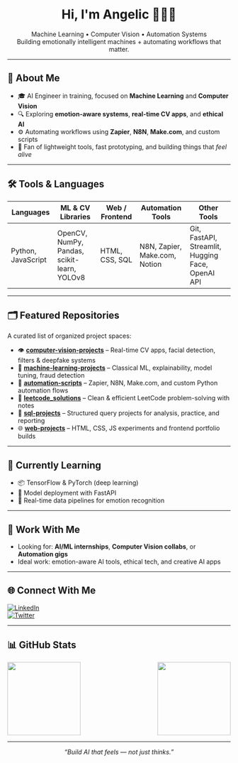 <h1 align="center">Hi, I'm Angelic 👩🏾‍💻</h1>
<p align="center">
  Machine Learning • Computer Vision • Automation Systems<br>
  Building emotionally intelligent machines + automating workflows that matter.
</p>

---

## 🧠 About Me

- 🎓 AI Engineer in training, focused on **Machine Learning** and **Computer Vision**
- 🔍 Exploring **emotion-aware systems**, **real-time CV apps**, and **ethical AI**
- ⚙️ Automating workflows using **Zapier**, **N8N**, **Make.com**, and custom scripts
- 🧰 Fan of lightweight tools, fast prototyping, and building things that *feel alive*

---


## 🛠️ Tools & Languages  
| Languages           | ML & CV Libraries                          | Web / Frontend     | Automation Tools            | Other Tools                                     |
|---------------------|---------------------------------------------|--------------------|------------------------------|--------------------------------------------------|
| Python, JavaScript  | OpenCV, NumPy, Pandas, scikit-learn, YOLOv8 | HTML, CSS, SQL     | N8N, Zapier, Make.com, Notion     | Git, FastAPI, Streamlit, Hugging Face, OpenAI API |


---

## 🗂️ Featured Repositories

A curated list of organized project spaces:

- 👁️ [**computer-vision-projects**](https://github.com/visionbyangelic/computer-vision-projects) – Real-time CV apps, facial detection, filters & deepfake systems  
- 🤖 [**machine-learning-projects**](https://github.com/visionbyangelic/machine-learning-projects) – Classical ML, explainability, model tuning, fraud detection  
- 🔁 [**automation-scripts**](https://github.com/visionbyangelic/automation-scripts) – Zapier, N8N, Make.com, and custom Python automation flows  
- 🧠 [**leetcode_solutions**](https://github.com/visionbyangelic/leetcode_solutions) – Clean & efficient LeetCode problem-solving with notes  
- 🧮 [**sql-projects**](https://github.com/visionbyangelic/sql-projects) – Structured query projects for analysis, practice, and reporting  
- 🌐 [**web-projects**](https://github.com/visionbyangelic/web-projects) – HTML, CSS, JS experiments and frontend portfolio builds

---



## 🔁 Currently Learning

- 📦 TensorFlow & PyTorch (deep learning)
- 🧪 Model deployment with FastAPI
- 🔄 Real-time data pipelines for emotion recognition


---

## 💼 Work With Me

- Looking for: **AI/ML internships**, **Computer Vision collabs**, or **Automation gigs**  
- Ideal work: emotion-aware AI tools, ethical tech, and creative AI apps

---

## 🌐 Connect With Me

[![LinkedIn](https://img.shields.io/badge/LinkedIn-AngelicCharles-blue?style=flat-square&logo=linkedin)](https://www.linkedin.com/in/angeliccharles/)  
[![Twitter](https://img.shields.io/badge/Twitter-@visionbyangelic-1DA1F2?style=flat-square&logo=twitter)](https://twitter.com/visionbyangelic)

---



## 📊 GitHub Stats

<div style="display: flex; justify-content: space-between; gap: 10px; flex-wrap: wrap;">

  <img height="165px" src="https://github-readme-stats.vercel.app/api?username=visionbyangelic&show_icons=true&theme=gotham&count_private=true" />
  
  <img height="165px" src="https://github-readme-stats.vercel.app/api/top-langs/?username=visionbyangelic&layout=compact&theme=radical" />

</div>

---



<p align="center">
  <em>“Build AI that feels — not just thinks.”</em>
</p>
